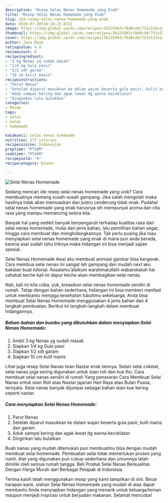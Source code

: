 ```yaml
---
description: "Resep Selai Nenas Homemade yang Enak"
title: "Resep Selai Nenas Homemade yang Enak"
slug: 324-resep-selai-nenas-homemade-yang-enak
date: 2020-07-20T10:10:23.872Z
image: https://img-global.cpcdn.com/recipes/3b225963cf8d0cdd/751x532cq70/selai-nenas-homemade-foto-resep-utama.jpg
thumbnail: https://img-global.cpcdn.com/recipes/3b225963cf8d0cdd/751x532cq70/selai-nenas-homemade-foto-resep-utama.jpg
cover: https://img-global.cpcdn.com/recipes/3b225963cf8d0cdd/751x532cq70/selai-nenas-homemade-foto-resep-utama.jpg
author: Jane Rose
ratingvalue: 4.4
reviewcount: 8
recipeingredient:
- "3 kg Nenas yg sudah masak"
- "1/4 kg Gula pasir"
- "1/2 sdt garam"
- "10 cm kulit manis"
recipeinstructions:
- "Parut Nenas"
- "Setelah diparut masukkan ke dalam wajan beserta gula pasir, kulit manis dan garam"
- "Aduk sampai kering dan agak lewat dg warna kecoklatan"
- "Dinginkan lalu bulatkan"
categories:
- Resep
tags:
- selai
- nenas
- homemade

katakunci: selai nenas homemade 
nutrition: 177 calories
recipecuisine: Indonesian
preptime: "PT10M"
cooktime: "PT49M"
recipeyield: "4"
recipecategory: Dinner

---
```



![Selai Nenas Homemade](https://img-global.cpcdn.com/recipes/3b225963cf8d0cdd/751x532cq70/selai-nenas-homemade-foto-resep-utama.jpg)

Sedang mencari ide resep selai nenas homemade yang unik? Cara membuatnya memang susah-susah gampang. Jika salah mengolah maka hasilnya tidak akan memuaskan dan justru cenderung tidak enak. Padahal selai nenas homemade yang enak harusnya sih mempunyai aroma dan cita rasa yang mampu memancing selera kita.

Banyak hal yang sedikit banyak berpengaruh terhadap kualitas rasa dari selai nenas homemade, mulai dari jenis bahan, lalu pemilihan bahan segar, hingga cara membuat dan menghidangkannya. Tak perlu pusing jika mau menyiapkan selai nenas homemade yang enak di mana pun anda berada, karena asal sudah tahu triknya maka hidangan ini bisa menjadi sajian spesial.

Selai Nenas Homemade Awal aku membuat animasi gambar bisa bergerak. Cara membua selai nenas ini sangat lah gampang dan mudah next aku bakalan buat tutorial. Assalamu&#39;alaikum warahmatullahi wabarokatuh hai sahabat keche kali ini dapur keche akan membagikan selai nenas.


Nah, kali ini kita coba, yuk, kreasikan selai nenas homemade sendiri di rumah. Tetap dengan bahan sederhana, hidangan ini bisa memberi manfaat untuk membantu menjaga kesehatan tubuhmu sekeluarga. Anda bisa membuat Selai Nenas Homemade menggunakan 4 jenis bahan dan 4 langkah pembuatan. Berikut ini langkah-langkah dalam membuat hidangannya.

<!--inarticleads1-->

##### Bahan-bahan dan bumbu yang dibutuhkan dalam menyiapkan Selai Nenas Homemade:

1. Ambil 3 kg Nenas yg sudah masak
1. Siapkan 1/4 kg Gula pasir
1. Siapkan 1/2 sdt garam
1. Siapkan 10 cm kulit manis


Lihat juga resep Selai Nanas Isian Nastar enak lainnya. Selain selai cokelat, selai nanas juga sering digunakan untuk isian roti dan kue lho. Cara membuat selai nanas sendiri di rumah Yang penasaran Cara Membuat Selai Nanas untuk isian Roti atau Nastar jajanan Hari Raya atau Bulan Puasa, ternyata. Selai nanas banyak dijumpai sebagai bahan isian kue kering seperti nastar. 

<!--inarticleads2-->

##### Cara menyiapkan Selai Nenas Homemade:

1. Parut Nenas
1. Setelah diparut masukkan ke dalam wajan beserta gula pasir, kulit manis dan garam
1. Aduk sampai kering dan agak lewat dg warna kecoklatan
1. Dinginkan lalu bulatkan


Buah nanas yang mudah ditemukan pun membuatmu bisa dengan mudah membuat selai homemade. Pembuatan selai tidak memerlukan proses yang rumit. Alat yang digunakan pun cukup sederhana dan umumnya telah dimiliki oleh semua rumah tangga. Beli Produk Selai Nanas Berkualitas Dengan Harga Murah dari Berbagai Pelapak di Indonesia. 

Terima kasih telah menggunakan resep yang kami tampilkan di sini. Besar harapan kami, olahan Selai Nenas Homemade yang mudah di atas dapat membantu Anda menyiapkan hidangan yang menarik untuk keluarga/teman maupun menjadi inspirasi untuk berjualan makanan. Selamat mencoba!
